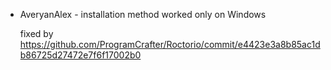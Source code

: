 - AveryanAlex - installation method worked only on Windows
  
  fixed by https://github.com/ProgramCrafter/Roctorio/commit/e4423e3a8b85ac1db86725d27472e7f6f17002b0
